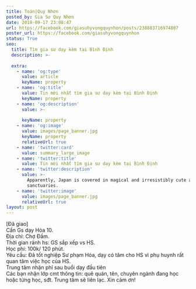 ```yaml
---
title: Toán|Quy Nhơn
posted_by: Gia Sư Quy Nhơn
date: 2018-09-17 23:08:47
url: https://facebook.com/giasuhyvongquynhon/posts/238883716974807
poster_url: https://facebook.com/giasuhyvongquynhon
status: True
seo:
  title: Tìm gia sư dạy kèm tại Bình Định
  description: >-
    
  extra:
    - name: 'og:type'
      value: article
      keyName: property
    - name: 'og:title'
      value: Tin mới nhất tìm gia sư dạy kèm tại Bình Định
      keyName: property
    - name: 'og:description'
      value: >-
        
      keyName: property
    - name: 'og:image'
      value: images/page_banner.jpg
      keyName: property
      relativeUrl: true
    - name: 'twitter:card'
      value: summary_large_image
    - name: 'twitter:title'
      value: Tin mới nhất tìm gia sư dạy kèm tại Bình Định
    - name: 'twitter:description'
      value: >-
        Apparently, Japan is covered in magical and irresistibly cute animal
        sanctuaries.
    - name: 'twitter:image'
      value: images/page_banner.jpg
      relativeUrl: true
layout: post
---
```

[Đã giao]<br>Cần Gs dạy Hóa 10.<br>Địa chỉ: Chợ Đầm.<br>Thời gian rảnh hs: GS sắp xếp vs HS.<br>Học phí: 100k/ 120 phút.<br>Yêu cầu: Đã tốt nghiệp Sư phạm Hóa, dạy có tâm cho HS vì phụ huynh rất quan tâm việc học của HS.<br>Trung tâm nhận phí sau buổi dạy đầu tiên<br>Các bạn nhận lớp cmt thông tin: quê quán, tên, chuyên ngành đang học hoặc từng học, sđt. Trung tâm sẽ liên lạc. Xin cảm ơn!
